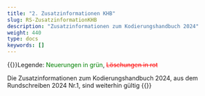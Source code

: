 ```yaml
---
title: "2. Zusatzinformationen KHB"
slug: RS-ZusatzinformationKHB
description: "Zusatzinformationen zum Kodierungshandbuch 2024"
weight: 440
type: docs
keywords: []
---
```

{{<markdown>}}Legende: <font color="green">Neuerungen in grün</font>, <font color="red">~~Löschungen in rot~~</font>
  
Die Zusatzinformationen zum Kodierungshandbuch 2024, aus dem Rundschreiben 2024 Nr.1, sind weiterhin gültig
{{</markdown>}}
